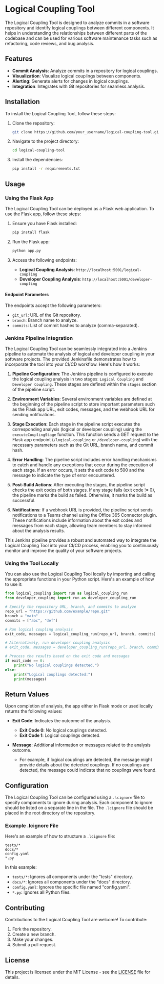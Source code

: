 # Logical Coupling Tool

The Logical Coupling Tool is designed to analyze commits in a software repository and identify logical couplings between different components. It helps in understanding the relationships between different parts of the codebase and can be used for various software maintenance tasks such as refactoring, code reviews, and bug analysis.

## Features

- **Commit Analysis**: Analyze commits in a repository for logical couplings.
- **Visualization**: Visualize logical couplings between components.
- **Alerting**: Generate alerts for changes in logical couplings.
- **Integration**: Integrates with Git repositories for seamless analysis.

## Installation

To install the Logical Coupling Tool, follow these steps:

1. Clone the repository:

   ```bash
   git clone https://github.com/your_username/logical-coupling-tool.git
   ```

2. Navigate to the project directory:

   ```bash
   cd logical-coupling-tool
   ```

3. Install the dependencies:

   ```bash
   pip install -r requirements.txt
   ```

## Usage

### Using the Flask App

The Logical Coupling Tool can be deployed as a Flask web application. To use the Flask app, follow these steps:

1. Ensure you have Flask installed:

   ```bash
   pip install flask
   ```

2. Run the Flask app:

   ```bash
   python app.py
   ```

3. Access the following endpoints:

   - **Logical Coupling Analysis**: `http://localhost:5001/logical-coupling`
   - **Developer Coupling Analysis**: `http://localhost:5001/developer-coupling`

#### Endpoint Parameters

The endpoints accept the following parameters:

- `git_url`: URL of the Git repository.
- `branch`: Branch name to analyze.
- `commits`: List of commit hashes to analyze (comma-separated).

### Jenkins Pipeline Integration

The Logical Coupling Tool can be seamlessly integrated into a Jenkins pipeline to automate the analysis of logical and developer coupling in your software projects. The provided Jenkinsfile demonstrates how to incorporate the tool into your CI/CD workflow. Here's how it works:

1. **Pipeline Configuration**: The Jenkins pipeline is configured to execute the logical coupling analysis in two stages: `Logical Coupling` and `Developer Coupling`. These stages are defined within the `stages` section of the pipeline script.

2. **Environment Variables**: Several environment variables are defined at the beginning of the pipeline script to store important parameters such as the Flask app URL, exit codes, messages, and the webhook URL for sending notifications.

3. **Stage Execution**: Each stage in the pipeline script executes the corresponding analysis (logical or developer coupling) using the `executeCouplingStage` function. This function sends a GET request to the Flask app endpoint (`/logical-coupling` or `/developer-coupling`) with the necessary parameters such as the Git URL, branch name, and commit hash.

4. **Error Handling**: The pipeline script includes error handling mechanisms to catch and handle any exceptions that occur during the execution of each stage. If an error occurs, it sets the exit code to 500 and the message to indicate the type of error encountered.

5. **Post-Build Actions**: After executing the stages, the pipeline script checks the exit codes of both stages. If any stage fails (exit code != 0), the pipeline marks the build as failed. Otherwise, it marks the build as successful.

6. **Notifications**: If a webhook URL is provided, the pipeline script sends notifications to a Teams channel using the Office 365 Connector plugin. These notifications include information about the exit codes and messages from each stage, allowing team members to stay informed about the analysis results.

This Jenkins pipeline provides a robust and automated way to integrate the Logical Coupling Tool into your CI/CD process, enabling you to continuously monitor and improve the quality of your software projects.


### Using the Tool Locally

You can also use the Logical Coupling Tool locally by importing and calling the appropriate functions in your Python script. Here's an example of how to use it:

```python
from logical_coupling import run as logical_coupling_run
from developer_coupling import run as developer_coupling_run

# Specify the repository URL, branch, and commits to analyze
repo_url = "https://github.com/example/repo.git"
branch = "main"
commits = ["abc", "def"]

# Run logical coupling analysis
exit_code, messages = logical_coupling_run(repo_url, branch, commits)

# Alternatively, run developer coupling analysis
# exit_code, messages = developer_coupling_run(repo_url, branch, commits)

# Process the results based on the exit code and messages
if exit_code == 0:
    print("No logical couplings detected.")
else:
    print("Logical couplings detected:")
    print(messages)
```
## Return Values

Upon completion of analysis, the app either in Flask mode or used locally returns the following values:

- **Exit Code**: Indicates the outcome of the analysis.
  - **Exit Code 0**: No logical couplings detected.
  - **Exit Code 1**: Logical couplings detected.

- **Message**: Additional information or messages related to the analysis outcome.
  - For example, if logical couplings are detected, the message might provide details about the detected couplings. If no couplings are detected, the message could indicate that no couplings were found.

## Configuration

The Logical Coupling Tool can be configured using a `.lcignore` file to specify components to ignore during analysis. Each component to ignore should be listed on a separate line in the file.
The `.lcignore` file should be placed in the root directory of the repository.

### Example .lcignore File

Here's an example of how to structure a `.lcignore` file:

```plaintext
tests/*
docs/*
config.yaml
*.py
```

In this example:

- `tests/*`: Ignores all components under the "tests" directory.
- `docs/*`: Ignores all components under the "docs" directory.
- `config.yaml`: Ignores the specific file named "config.yaml".
- `*.py`: Ignores all Python files.

## Contributing

Contributions to the Logical Coupling Tool are welcome! To contribute:

1. Fork the repository.
2. Create a new branch.
3. Make your changes.
4. Submit a pull request.

## License

This project is licensed under the MIT License - see the [LICENSE](LICENSE) file for details.


